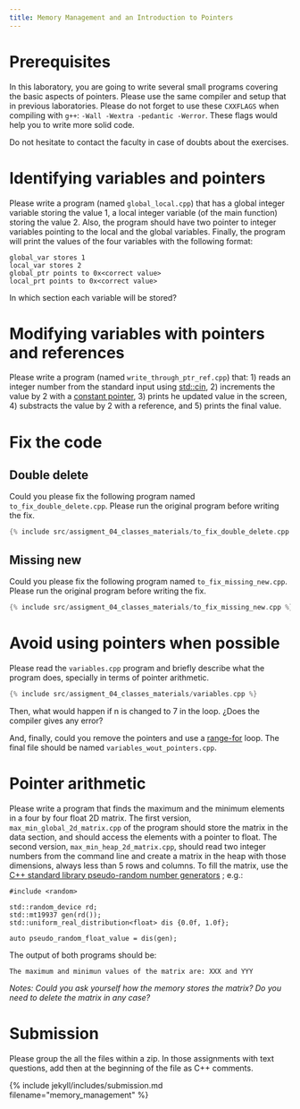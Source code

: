 ```yaml
---
title: Memory Management and an Introduction to Pointers
---
```


# Prerequisites

In this laboratory, you are going to write several small programs covering the
basic aspects of pointers. Please use the same compiler and setup that in
previous laboratories. Please do not forget to use these `CXXFLAGS` when
compiling with `g++`: `-Wall -Wextra -pedantic -Werror`. These flags would help
you to write more solid code.

Do not hesitate to contact the faculty in case of doubts about the exercises.

# Identifying variables and pointers

Please write a program (named `global_local.cpp`) that has a global integer
variable storing the value 1, a local integer variable (of the main function)
storing the value 2. Also, the program should have two pointer to integer
variables pointing to the local and the global variables. Finally, the program
will print the values of the four variables with the following format:

```
global_var stores 1
local_var stores 2
global_ptr points to 0x<correct value>
local_prt points to 0x<correct value>
```

In which section each variable will be stored?

# Modifying variables with pointers and references

Please write a program (named `write_through_ptr_ref.cpp`) that: 1) reads an integer
number from the standard input using
[std::cin](https://en.cppreference.com/w/cpp/io/cin), 2) increments the value
by 2 with a [constant pointer](https://en.cppreference.com/w/cpp/language/pointer), 3)
prints he updated value in the screen, 4) substracts the value by 2 with a reference, and
5) prints the final value.

# Fix the code


## Double delete

Could you please fix the following program named `to_fix_double_delete.cpp`.
Please run the original program before writing the fix. 

```.cpp
{% include src/assigment_04_classes_materials/to_fix_double_delete.cpp %}
```

## Missing new

Could you please fix the following program named `to_fix_missing_new.cpp`.
Please run the original program before writing the fix. 

```.cpp
{% include src/assigment_04_classes_materials/to_fix_missing_new.cpp %}
```

# Avoid using pointers when possible

Please read the `variables.cpp` program and briefly describe what the program does, specially
in terms of pointer arithmetic.
 
```.cpp
{% include src/assigment_04_classes_materials/variables.cpp %}
```

Then, what would happen if n is changed to 7 in the loop. ¿Does the compiler
gives any error?

And, finally, could you remove the pointers and use a
[range-for](https://en.cppreference.com/w/cpp/language/range-for) loop. The final
file should be named `variables_wout_pointers.cpp`.

# Pointer arithmetic

Please write a program that finds the maximum and the minimum elements in a
four by four float 2D matrix. The first version, `max_min_global_2d_matrix.cpp`
of the program should store the matrix in the data section, and should access
the elements with a pointer to float. The second version,
`max_min_heap_2d_matrix.cpp`,  should read two integer numbers from the command
line and create a matrix in the heap with those dimensions, always less than 5
rows and columns. To fill the matrix, use the [C++ standard library
pseudo-random number
generators](https://en.cppreference.com/w/cpp/numeric/random) ; e.g.:

```
#include <random>

std::random_device rd;
std::mt19937 gen(rd());
std::uniform_real_distribution<float> dis {0.0f, 1.0f};

auto pseudo_random_float_value = dis(gen);
```

The output of both programs should be:

```
The maximum and minimun values of the matrix are: XXX and YYY 
```

_Notes: Could you ask yourself how the memory stores the matrix? Do you need to 
delete the matrix in any case?_

# Submission

Please group the all the files within a zip. In those assignments with text
questions, add then at the beginning of the file as C++ comments.

{% include jekyll/includes/submission.md filename="memory_management" %}

